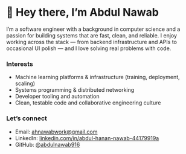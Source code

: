 # 👋 Hey there, I’m Abdul Nawab

I’m a software engineer with a background in computer science and a passion for building systems that are fast, clean, and reliable. I enjoy working across the stack — from backend infrastructure and APIs to occasional UI polish — and I love solving real problems with code.

### Interests

- Machine learning platforms & infrastructure (training, deployment, scaling)
- Systems programming & distributed networking
- Developer tooling and automation
- Clean, testable code and collaborative engineering culture

### Let’s connect

- Email: [ahnawabwork@gmail.com](mailto:ahnawabwork@gmail.com)  
- LinkedIn: [linkedin.com/in/abdul-hanan-nawab-44179919a](https://linkedin.com/in/abdul-hanan-nawab-44179919a)  
- GitHub: [@abdulnawab916](https://github.com/abdulnawab916) 
